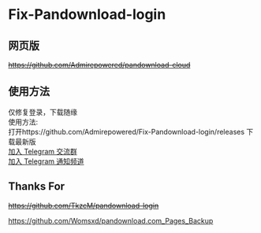 # Fix-Pandownload-login
## 网页版   
~~https://github.com/Admirepowered/pandownload-cloud~~    
## 使用方法   
仅修复登录，下载随缘    
使用方法:   
打开https://github.com/Admirepowered/Fix-Pandownload-login/releases  下载最新版    
[加入 Telegram 交流群](https://t.me/fixpd)   
[加入 Telegram 通知频道](https://t.me/fixpds)   
## Thanks For
~~https://github.com/TkzcM/pandownload-login~~    

https://github.com/Womsxd/pandownload.com_Pages_Backup  
